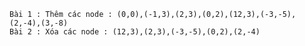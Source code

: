 <code>
Bài 1 : Thêm các node : (0,0),(-1,3),(2,3),(0,2),(12,3),(-3,-5),(2,-4),(3,-8)
Bài 2 : Xóa các node : (12,3),(2,3),(-3,-5),(0,2),(2,-4)
</code>

